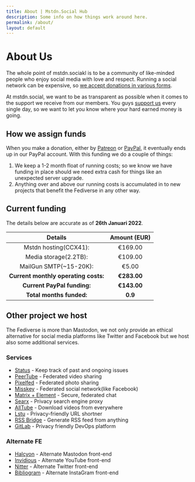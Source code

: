 ```yaml
---
title: About | Mstdn.Social Hub
description: Some info on how things work around here.
permalink: /about/
layout: default
---
```

# About Us

The whole point of mstdn.sociakl is to be a community of like-minded people who enjoy social media with love and respect. Running a social network can be expensive, so [we accept donations in various forms](/support).

At mstdn.social, we want to be as transparent as possible when it comes to the support we receive from our members. You guys [support us](/support) every single day, so we want to let you know where your hard earned money is going.

## How we assign funds

When you make a donation, either by [Patreon](https://patreon.com/Mstdn) or [PayPal](https://paypal.me/stuxOS), it eventually ends up in our PayPal account. With this funding we do a couple of things:

1.  We keep a 1-2 month float of running costs; so we know we have funding in place should we need extra cash for things like an unexpected server upgrade.
2.  Anything over and above our running costs is accumulated in to new projects that benefit the Fediverse in any other way.

## Current funding

The details below are accurate as of **26th Januari 2022**.

|             Details            | Amount (EUR) |
|:------------------------------:|:------------:|
| Mstdn hosting(CCX41): | €169.00       |
| Media storage(2.2TB): | €109.00       |
| MailGun SMTP(~15-20K): | €5.00       |
| **Current monthly operating costs:** | **€283.00**      |
| **Current PayPal funding:**       | **€143.00** |
| **Total months funded:**           | **0.9**   |

## Other project we host

The Fediverse is more than Mastodon, we not only provide an ethical alternative for social media platforms like Twitter and Facebook but we host also some additional services.

### Services

-   [Status](https://status.mstdn.social/) - Keep track of past and ongoing issues
-   [PeerTube](https://peertube.tv/) - Federated video sharing
-   [Pixelfed](https://pixey.org/) - Federated photo sharing
-   [Misskey](https://misskey.ai/) - Federated social network(like Facebook)
-   [Matrix + Element](https://stux.chat/) - Secure, federated chat
-   [Searx](https://searx.mstdn.social/) - Privacy search engine proxy
-   [AllTube](https://ytd.mstdn.social/) - Download videos from everywhere
-   [Lstu](https://lstu.mstdn.social/) - Privacy-friendly URL shortner
-   [RSS Bridge](https://rss.mstdn.social/) - Generate RSS feed from anything
-   [GitLab](https://git.stuxhost.com/) - Privacy friendly DevOps platform

### Alternate FE

-   [Halcyon](https://halcyon.mstdn.social/) - Alternate Mastodon front-end
-   [Invidious](https://yt.mstdn.social/) - Alternate YouTube front-end
-   [Nitter](https://nitter.mstdn.social/) - Alternate Twitter front-end
-   [Bibliogram](https://bibliogram.mstdn.social/) - Alternate InstaGram front-end
